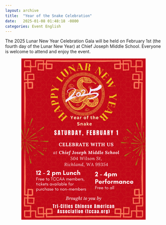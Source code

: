 ```yaml
---
layout: archive
title:  "Year of the Snake Celebration"
date:   2025-01-08 01:48:18 -0800
categories: Event English
---
```

The 2025 Lunar New Year Celebration Gala will be held on February 1st (the fourth day of the Lunar New Year) at Chief Joseph Middle School. Everyone is welcome to attend and enjoy the event.

<img src="/assets/images/events/2025_SF_en.JPG" alt="Centered Image" style="display: block; margin: 0 auto;" width="400">

